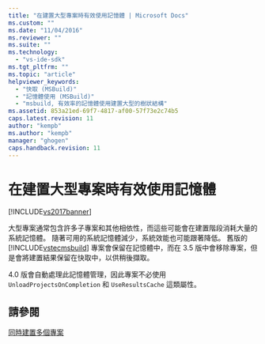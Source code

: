 ```yaml
---
title: "在建置大型專案時有效使用記憶體 | Microsoft Docs"
ms.custom: ""
ms.date: "11/04/2016"
ms.reviewer: ""
ms.suite: ""
ms.technology: 
  - "vs-ide-sdk"
ms.tgt_pltfrm: ""
ms.topic: "article"
helpviewer_keywords: 
  - "快取 (MSBuild)"
  - "記憶體使用 (MSBuild)"
  - "msbuild, 有效率的記憶體使用建置大型的樹狀結構"
ms.assetid: 853a21ed-69f7-4817-af00-57f73e2c74b5
caps.latest.revision: 11
author: "kempb"
ms.author: "kempb"
manager: "ghogen"
caps.handback.revision: 11
---
```

# 在建置大型專案時有效使用記憶體
[!INCLUDE[vs2017banner](../code-quality/includes/vs2017banner.md)]

大型專案通常包含許多子專案和其他相依性，而這些可能會在建置階段消耗大量的系統記憶體。  隨著可用的系統記憶體減少，系統效能也可能跟著降低。  舊版的 [!INCLUDE[vstecmsbuild](../extensibility/internals/includes/vstecmsbuild_md.md)] 專案會保留在記憶體中，而在 3.5 版中會移除專案，但是會將建置結果保留在快取中，以供稍後擷取。  
  
 4.0 版會自動處理此記憶體管理，因此專案不必使用 `UnloadProjectsOnCompletion` 和 `UseResultsCache` 這類屬性。  
  
## 請參閱  
 [同時建置多個專案](../msbuild/building-multiple-projects-in-parallel-with-msbuild.md)